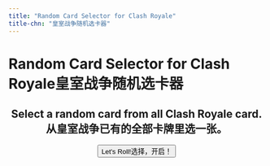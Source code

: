 ```yaml
---
title: "Random Card Selector for Clash Royale"
title-chn: "皇室战争随机选卡器"
---
```


# <span class="eng">Random Card Selector for Clash Royale</span><span class="chn">皇室战争随机选卡器</span>

<div style="text-align: center;">
    <h2> <span class="eng">Select a random card from all Clash Royale card.</span><span class="chn">从皇室战争已有的全部卡牌里选一张。</span> </h2>
    <div id="card"></div>
    <button id="roll"><span class="eng">Let's Roll!</span><span class="chn">选择，开启！</span></button>
</div>

<script src="main.js"></script>